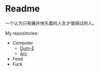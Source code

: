 # Readme
一个认为只有痛并快乐着的人生才值得过的人。

My repositories:
- Computer
  - [Dum-E](https://github.com/Hcpty/dum-e)
  - [Arc](https://github.com/Hcpty/arc)
- Feed
- Fuck
